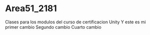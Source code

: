 # Area51_2181
Clases para los modulos del curso de certificacion Unity
Y este es mi primer cambio
Segundo cambio
Cuarto cambio